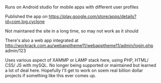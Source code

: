 Runs on Android studio for mobile apps with different user profiles

Published the app on https://play.google.com/store/apps/details?id=com.log.cyclone

Not maintaned the site in a long time, so may not work as it should

There's also a web app integrated at http://workrack.com.au/webapptheme11/webapptheme11/admin/login.php admin/123

Uses various aspect of XAMMP or LAMP stack here, using PHP, HTML/ CSS/ JS with mySQL. No longer being supported or maintained but learned a lot of deal here. Hopefully I'll get to work on soem real billion dollar projects if something like this ever comes up.

